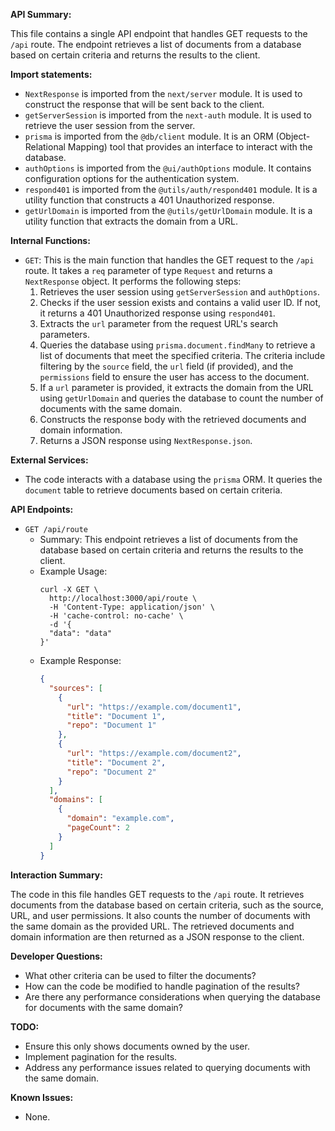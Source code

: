 **API Summary:**

This file contains a single API endpoint that handles GET requests to the `/api` route. The endpoint retrieves a list of documents from a database based on certain criteria and returns the results to the client.

**Import statements:**

- `NextResponse` is imported from the `next/server` module. It is used to construct the response that will be sent back to the client.
- `getServerSession` is imported from the `next-auth` module. It is used to retrieve the user session from the server.
- `prisma` is imported from the `@db/client` module. It is an ORM (Object-Relational Mapping) tool that provides an interface to interact with the database.
- `authOptions` is imported from the `@ui/authOptions` module. It contains configuration options for the authentication system.
- `respond401` is imported from the `@utils/auth/respond401` module. It is a utility function that constructs a 401 Unauthorized response.
- `getUrlDomain` is imported from the `@utils/getUrlDomain` module. It is a utility function that extracts the domain from a URL.

**Internal Functions:**

- `GET`: This is the main function that handles the GET request to the `/api` route. It takes a `req` parameter of type `Request` and returns a `NextResponse` object. It performs the following steps:
  1. Retrieves the user session using `getServerSession` and `authOptions`.
  2. Checks if the user session exists and contains a valid user ID. If not, it returns a 401 Unauthorized response using `respond401`.
  3. Extracts the `url` parameter from the request URL's search parameters.
  4. Queries the database using `prisma.document.findMany` to retrieve a list of documents that meet the specified criteria. The criteria include filtering by the `source` field, the `url` field (if provided), and the `permissions` field to ensure the user has access to the document.
  5. If a `url` parameter is provided, it extracts the domain from the URL using `getUrlDomain` and queries the database to count the number of documents with the same domain.
  6. Constructs the response body with the retrieved documents and domain information.
  7. Returns a JSON response using `NextResponse.json`.

**External Services:**

- The code interacts with a database using the `prisma` ORM. It queries the `document` table to retrieve documents based on certain criteria.

**API Endpoints:**

- `GET /api/route`
  - Summary: This endpoint retrieves a list of documents from the database based on certain criteria and returns the results to the client.
  - Example Usage:
    ```
    curl -X GET \
      http://localhost:3000/api/route \
      -H 'Content-Type: application/json' \
      -H 'cache-control: no-cache' \
      -d '{
      "data": "data"
    }'
    ```
  - Example Response:
    ```json
    {
      "sources": [
        {
          "url": "https://example.com/document1",
          "title": "Document 1",
          "repo": "Document 1"
        },
        {
          "url": "https://example.com/document2",
          "title": "Document 2",
          "repo": "Document 2"
        }
      ],
      "domains": [
        {
          "domain": "example.com",
          "pageCount": 2
        }
      ]
    }
    ```

**Interaction Summary:**

The code in this file handles GET requests to the `/api` route. It retrieves documents from the database based on certain criteria, such as the source, URL, and user permissions. It also counts the number of documents with the same domain as the provided URL. The retrieved documents and domain information are then returned as a JSON response to the client.

**Developer Questions:**

- What other criteria can be used to filter the documents?
- How can the code be modified to handle pagination of the results?
- Are there any performance considerations when querying the database for documents with the same domain?

**TODO:**

- Ensure this only shows documents owned by the user.
- Implement pagination for the results.
- Address any performance issues related to querying documents with the same domain.

**Known Issues:**

- None.
